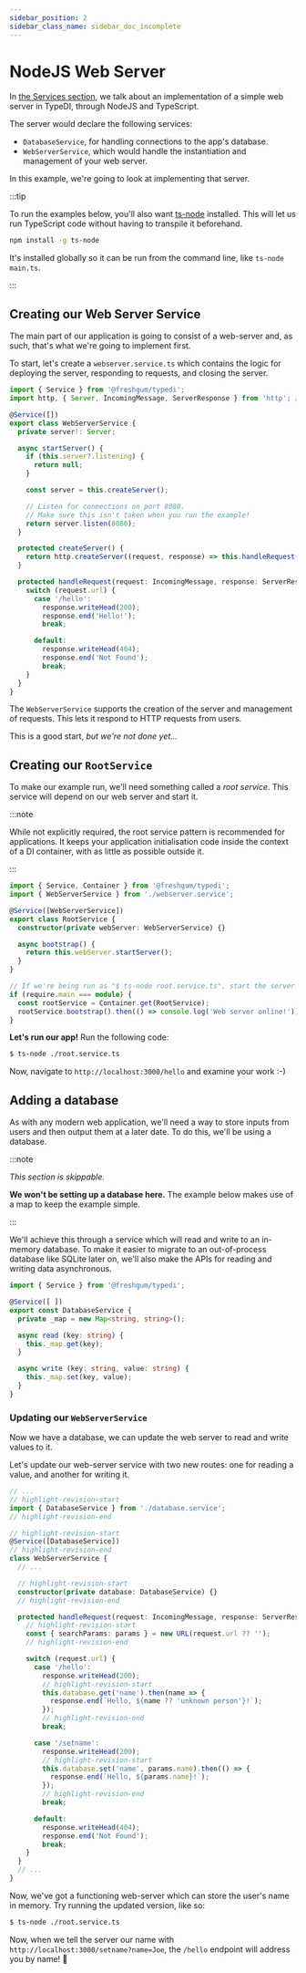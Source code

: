 ```yaml
---
sidebar_position: 2
sidebar_class_name: sidebar_doc_incomplete
---
```


# NodeJS Web Server

In [the Services section](../../guide/services/introduction), we talk about an implementation
of a simple web server in TypeDI, through NodeJS and TypeScript.

The server would declare the following services:

- `DatabaseService`, for handling connections to the app's database.
- `WebServerService`, which would handle the instantiation and management of your web server.

In this example, we're going to look at implementing that server.

:::tip

To run the examples below, you'll also want [ts-node](https://npmjs.org/ts-node) installed.
This will let us run TypeScript code without having to transpile it beforehand.

```bash npm2yarn
npm install -g ts-node
```

It's installed globally so it can be run from the command line, like `ts-node main.ts`.

:::

## Creating our Web Server Service

The main part of our application is going to consist of a web-server and, as such,
that's what we're going to implement first.

To start, let's create a `webserver.service.ts` which contains the logic for deploying the server,
responding to requests, and closing the server.

```ts title="src/webserver.service.ts"
import { Service } from '@freshgum/typedi';
import http, { Server, IncomingMessage, ServerResponse } from 'http'; // Node's HTTP module.

@Service([])
export class WebServerService {
  private server!: Server;

  async startServer() {
    if (this.server?.listening) {
      return null;
    }

    const server = this.createServer();

    // Listen for connections on port 8080.
    // Make sure this isn't taken when you run the example!
    return server.listen(8080);
  }

  protected createServer() {
    return http.createServer((request, response) => this.handleRequest(request, response));
  }

  protected handleRequest(request: IncomingMessage, response: ServerResponse<IncomingMessage>) {
    switch (request.url) {
      case '/hello':
        response.writeHead(200);
        response.end('Hello!');
        break;

      default:
        response.writeHead(404);
        response.end('Not Found');
        break;
    }
  }
}
```

The `WebServerService` supports the creation of the server and management of requests.
This lets it respond to HTTP requests from users.

This is a good start, _but we're not done yet..._

## Creating our `RootService`

To make our example run, we'll need something called a _root service_.
This service will depend on our web server and start it.

:::note

While not explicitly required, the root service pattern is recommended for applications.
It keeps your application initialisation code inside the context of a DI container, with
as little as possible outside it.

:::

```ts title="src/root.service.ts"
import { Service, Container } from '@freshgum/typedi';
import { WebServerService } from './webserver.service';

@Service([WebServerService])
export class RootService {
  constructor(private webServer: WebServerService) {}

  async bootstrap() {
    return this.webServer.startServer();
  }
}

// If we're being run as "$ ts-node root.service.ts", start the server automatically.
if (require.main === module) {
  const rootService = Container.get(RootService);
  rootService.bootstrap().then(() => console.log('Web server online!'));
}
```

**Let's run our app!** Run the following code:

```sh
$ ts-node ./root.service.ts
```

Now, navigate to `http://localhost:3000/hello` and examine your work :-)

## Adding a database

As with any modern web application, we'll need a way to store inputs from users and then
output them at a later date. To do this, we'll be using a database.

:::note

_This section is skippable._

**We won't be setting up a database here.** The example below makes use of a map to keep the example simple.

:::

We'll achieve this through a service which will read and write to an in-memory database.
To make it easier to migrate to an out-of-process database like SQLite later on, we'll also
make the APIs for reading and writing data asynchronous.

```ts title="src/database.service.ts"
import { Service } from '@freshgum/typedi';

@Service([ ])
export const DatabaseService {
  private _map = new Map<string, string>();

  async read (key: string) {
    this._map.get(key);
  }

  async write (key: string, value: string) {
    this._map.set(key, value);
  }
}
```

### Updating our `WebServerService`

Now we have a database, we can update the web server to read and write values to it.

Let's update our web-server service with two new routes: one for reading a value, and another for writing it.

```ts title="src/webserver.service.ts"
// ...
// highlight-revision-start
import { DatabaseService } from './database.service';
// highlight-revision-end

// highlight-revision-start
@Service([DatabaseService])
// highlight-revision-end
class WebServerService {
  // ...

  // highlight-revision-start
  constructor(private database: DatabaseService) {}
  // highlight-revision-end

  protected handleRequest(request: IncomingMessage, response: ServerResponse<IncomingMessage>) {
    // highlight-revision-start
    const { searchParams: params } = new URL(request.url ?? '');
    // highlight-revision-end

    switch (request.url) {
      case '/hello':
        response.writeHead(200);
        // highlight-revision-start
        this.database.get('name').then(name => {
          response.end(`Hello, ${name ?? 'unknown person'}!`);
        });
        // highlight-revision-end
        break;

      case '/setname':
        response.writeHead(200);
        // highlight-revision-start
        this.database.set('name', params.name).then(() => {
          response.end(`Hello, ${params.name}!`);
        });
        // highlight-revision-end
        break;

      default:
        response.writeHead(404);
        response.end('Not Found');
        break;
    }
  }
  // ...
}
```

Now, we've got a functioning web-server which can store the user's name in memory.
Try running the updated version, like so:

```sh
$ ts-node ./root.service.ts
```

Now, when we tell the server our name with `http://localhost:3000/setname?name=Joe`,
the `/hello` endpoint will address you by name! 🎉

<!--
TODO: in testing section, show why http.Server call was bad
TODO: in testing section, show how to test
TODO: say adding further routes to a Map is left as an exercise for the reader
TODO: make TypeScript interface showing what our WebServerService's interface is
TODO: add edit links (see markdown front matter docs for howto)
TODO: proper head metadata for pages
-->

##
